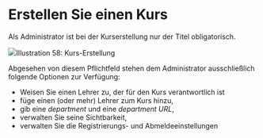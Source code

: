 
# Erstellen Sie einen Kurs

Als Administrator ist bei der Kurserstellung nur der Titel obligatorisch.

![](../../.gitbook/assets/graficos83%20%285%29.png)Illustration 58: Kurs-Erstellung

Abgesehen von diesem Pflichtfeld stehen dem Administrator ausschließlich folgende Optionen zur Verfügung:

* Weisen Sie einen Lehrer zu, der für den Kurs verantwortlich ist
* füge einen \(oder mehr\) Lehrer zum Kurs hinzu,
* gib eine _department_ und eine _department URL_,
* verwalten Sie seine Sichtbarkeit,
* verwalten Sie die Registrierungs- und Abmeldeeinstellungen